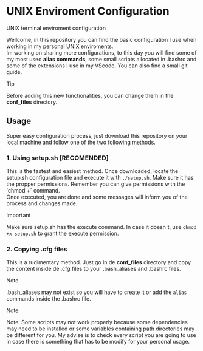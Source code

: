 # UNIX Enviroment Configuration
UNIX terminal enviroment configuration  
  
Wellcome, in this repository you can find the basic configuration I use when working in my personal UNIX enviroments.  
Im working on sharing more configurations, to this day you will find some of my most used **alias commands**, some small scripts allocated in .bashrc and some of the extensions I use in my VScode. You can also find a small git guide. 

>[!TIP]
>Before adding this new functionalities, you can change them in the **conf_files** directory.

## Usage
Super easy configuration process, just download this repository on your local machine and follow one of the two following methods.

### 1. Using setup.sh [RECOMENDED]
This is the fastest and easiest method. Once downloaded, locate the setup.sh configuration file and execute it with `./setup.sh`. Make sure it has the propper permissions. Remember you can give permissions with the 'chmod +` command.  
Once executed, you are done and some messages will inform you of the process and changes made. 

>[!IMPORTANT]
>Make sure setup.sh has the execute command. In case it doesn\`t, use `chmod +x setup.sh` to grant the execute permission.

### 2. Copying .cfg files
This is a rudimentary method. Just go in de **conf_files** directory and copy the content inside de .cfg files to your .bash_aliases and .bashrc files.

>[!NOTE]
>.bash_aliases may not exist so you will have to create it or add the `alias` commands inside the .bashrc file.

>[!NOTE]
>Note: Some scripts may not work properly because some dependencies may need to be installed or some variables containing path directories may be different for you. My advise is to check every script you are going to use in case there is something that has to be modify for your personal usage.
